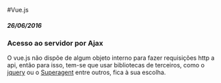 #Vue.js


##### 26/06/2016

### Acesso ao servidor por Ajax

O vue.js não dispõe de algum objeto interno para fazer requisições http a api, então para isso, tem-se que usar bibliotecas de terceiros, como o [jquery](http://api.jquery.com/jquery.ajax/) ou o [Superagent](http://smalljs.org/ajax/superagent/)
 entre outros, fica à sua escolha.
